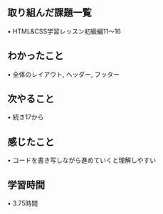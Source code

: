 ## 取り組んだ課題一覧
• HTML&CSS学習レッスン初級編11〜16

## わかったこと
• 全体のレイアウト, ヘッダー, フッター

## 次やること
• 続き17から

## 感じたこと
• コードを書き写しながら進めていくと理解しやすい

## 学習時間
• 3.75時間